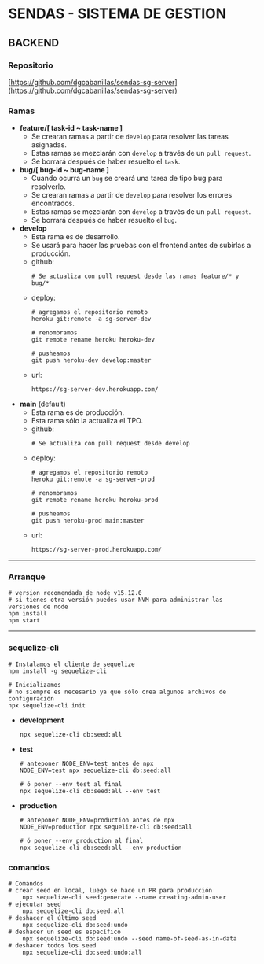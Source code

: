 # SENDAS - SISTEMA DE GESTION 
## **BACKEND**

### **Repositorio**
[https://github.com/dgcabanillas/sendas-sg-server](https://github.com/dgcabanillas/sendas-sg-server)

### **Ramas**
- **feature/[ task-id ~ task-name ]**
    - Se crearan ramas a partir de ``develop`` para resolver las tareas asignadas.
    - Estas ramas se mezclarán con ``develop`` a través de un ``pull request``.
    - Se borrará después de haber resuelto el ``task``.
- **bug/[ bug-id ~ bug-name ]**
    - Cuando ocurra un ``bug`` se creará una tarea de tipo bug para resolverlo.
    - Se crearan ramas a partir de ``develop`` para resolver los errores encontrados.
    - Estas ramas se mezclarán con ``develop`` a través de un ``pull request``.
    - Se borrará después de haber resuelto el ``bug``.
- **develop**
    - Esta rama es de desarrollo. 
    - Se usará para hacer las pruebas con el frontend antes de subirlas a producción.
    - github:
        ```
        # Se actualiza con pull request desde las ramas feature/* y bug/*
        ```
    - deploy:
        ```
        # agregamos el repositorio remoto
        heroku git:remote -a sg-server-dev

        # renombramos
        git remote rename heroku heroku-dev

        # pusheamos
        git push heroku-dev develop:master
        ```
    - url: 
        ```
        https://sg-server-dev.herokuapp.com/
        ```
- **main** (default)
    - Esta rama es de producción.
    - Esta rama sólo la actualiza el TPO.
    - github:
        ```
        # Se actualiza con pull request desde develop
        ```
    - deploy:
        ```
        # agregamos el repositorio remoto
        heroku git:remote -a sg-server-prod

        # renombramos
        git remote rename heroku heroku-prod
        
        # pusheamos
        git push heroku-prod main:master
        ```
    - url:
        ```
        https://sg-server-prod.herokuapp.com/
        ```

---
### **Arranque**
```
# version recomendada de node v15.12.0 
# si tienes otra versión puedes usar NVM para administrar las versiones de node
npm install
npm start
```

---
### **sequelize-cli**
```
# Instalamos el cliente de sequelize
npm install -g sequelize-cli

# Inicializamos 
# no siempre es necesario ya que sólo crea algunos archivos de configuración
npx sequelize-cli init  
```
- **development**
    ```
    npx sequelize-cli db:seed:all
    ```
- **test**
    ```
    # anteponer NODE_ENV=test antes de npx
    NODE_ENV=test npx sequelize-cli db:seed:all
    
    # ó poner --env test al final
    npx sequelize-cli db:seed:all --env test
    ```
- **production**
    ```
    # anteponer NODE_ENV=production antes de npx
    NODE_ENV=production npx sequelize-cli db:seed:all

    # ó poner --env production al final
    npx sequelize-cli db:seed:all --env production
    ```

### comandos
```
# Comandos
# crear seed en local, luego se hace un PR para producción
    npx sequelize-cli seed:generate --name creating-admin-user
# ejecutar seed 
    npx sequelize-cli db:seed:all
# deshacer el último seed
    npx sequelize-cli db:seed:undo
# deshacer un seed es específico
    npx sequelize-cli db:seed:undo --seed name-of-seed-as-in-data
# deshacer todos los seed
    npx sequelize-cli db:seed:undo:all
```